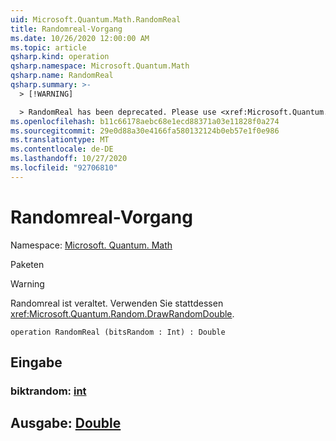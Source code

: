 ```yaml
---
uid: Microsoft.Quantum.Math.RandomReal
title: Randomreal-Vorgang
ms.date: 10/26/2020 12:00:00 AM
ms.topic: article
qsharp.kind: operation
qsharp.namespace: Microsoft.Quantum.Math
qsharp.name: RandomReal
qsharp.summary: >-
  > [!WARNING]

  > RandomReal has been deprecated. Please use <xref:Microsoft.Quantum.Random.DrawRandomDouble> instead.
ms.openlocfilehash: b11c66178aebc68e1ecd88371a03e11828f0a274
ms.sourcegitcommit: 29e0d88a30e4166fa580132124b0eb57e1f0e986
ms.translationtype: MT
ms.contentlocale: de-DE
ms.lasthandoff: 10/27/2020
ms.locfileid: "92706810"
---
```

# <a name="randomreal-operation"></a>Randomreal-Vorgang

Namespace: [Microsoft. Quantum. Math](xref:Microsoft.Quantum.Math)

Paketen [](https://nuget.org/packages/)


> [!WARNING]
> Randomreal ist veraltet. Verwenden Sie stattdessen <xref:Microsoft.Quantum.Random.DrawRandomDouble>.



```qsharp
operation RandomReal (bitsRandom : Int) : Double
```


## <a name="input"></a>Eingabe

### <a name="bitsrandom--int"></a>biktrandom: [int](xref:microsoft.quantum.lang-ref.int)





## <a name="output--double"></a>Ausgabe: [Double](xref:microsoft.quantum.lang-ref.double)

